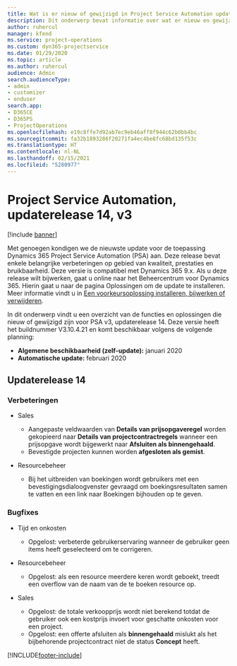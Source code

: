 ```yaml
---
title: Wat is er nieuw of gewijzigd in Project Service Automation updaterelease 14, v3
description: Dit onderwerp bevat informatie over wat er nieuw en gewijzigd is in Project Service Automation updaterelease 14, v3.
author: ruhercul
manager: kfend
ms.service: project-operations
ms.custom: dyn365-projectservice
ms.date: 01/29/2020
ms.topic: article
ms.author: ruhercul
audience: Admin
search.audienceType:
- admin
- customizer
- enduser
search.app:
- D365CE
- D365PS
- ProjectOperations
ms.openlocfilehash: e19c8ffe7d92ab7ec9eb46aff8f944c62b0bb4bc
ms.sourcegitcommit: fa32b1893286f20271fa4ec4be8fc68bd135f53c
ms.translationtype: HT
ms.contentlocale: nl-NL
ms.lasthandoff: 02/15/2021
ms.locfileid: "5280977"
---
```

# <a name="project-service-automation-update-release-14-v3"></a>Project Service Automation, updaterelease 14, v3

[!include [banner](../includes/psa-now-project-operations.md)]

Met genoegen kondigen we de nieuwste update voor de toepassing Dynamics 365 Project Service Automation (PSA) aan. Deze release bevat enkele belangrijke verbeteringen op gebied van kwaliteit, prestaties en bruikbaarheid. Deze versie is compatibel met Dynamics 365 9.x. Als u deze release wilt bijwerken, gaat u online naar het Beheercentrum voor Dynamics 365. Hierin gaat u naar de pagina Oplossingen om de update te installeren. Meer informatie vindt u in [Een voorkeursoplossing installeren, bijwerken of verwijderen](https://docs.microsoft.com/power-platform/admin/install-remove-preferred-solution).

In dit onderwerp vindt u een overzicht van de functies en oplossingen die nieuw of gewijzigd zijn voor PSA v3, updaterelease 14. Deze versie heeft het buildnummer V3.10.4.21 en komt beschikbaar volgens de volgende planning:

- **Algemene beschikbaarheid (zelf-update):** januari 2020
- **Automatische update:** februari 2020

## <a name="update-release-14"></a>Updaterelease 14

### <a name="enhancements"></a>Verbeteringen

- Sales

     - Aangepaste veldwaarden van **Details van prijsopgaveregel** worden gekopieerd naar **Details van projectcontractregels** wanneer een prijsopgave wordt bijgewerkt naar **Afsluiten als binnengehaald**.
     - Bevestigde projecten kunnen worden **afgesloten als gemist**.

- Resourcebeheer

     - Bij het uitbreiden van boekingen wordt gebruikers met een bevestigingsdialoogvenster gevraagd om boekingsresultaten samen te vatten en een link naar Boekingen bijhouden op te geven.


### <a name="bug-fixes"></a>Bugfixes

- Tijd en onkosten

     - Opgelost: verbeterde gebruikerservaring wanneer de gebruiker geen items heeft geselecteerd om te corrigeren.

- Resourcebeheer

     - Opgelost: als een resource meerdere keren wordt geboekt, treedt een overflow van de naam van de te boeken resource op.

- Sales

     - Opgelost: de totale verkoopprijs wordt niet berekend totdat de gebruiker ook een kostprijs invoert voor geschatte onkosten voor een project.
     - Opgelost: een offerte afsluiten als **binnengehaald** mislukt als het bijbehorende projectcontract niet de status **Concept** heeft.



[!INCLUDE[footer-include](../includes/footer-banner.md)]